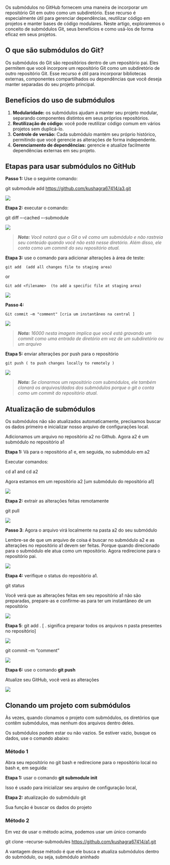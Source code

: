 Os submódulos no GitHub fornecem uma maneira de incorporar um repositório Git em outro como um subdiretório. Esse recurso é especialmente útil para gerenciar dependências, reutilizar código em projetos e manter bases de código modulares. Neste artigo, exploraremos o conceito de submódulos Git, seus benefícios e como usá-los de forma eficaz em seus projetos.

## O que são submódulos do Git?

Os submódulos do Git são repositórios dentro de um repositório pai. Eles permitem que você incorpore um repositório Git como um subdiretório de outro repositório Git. Esse recurso é útil para incorporar bibliotecas externas, componentes compartilhados ou dependências que você deseja manter separadas do seu projeto principal.

## Benefícios do uso de submódulos

1. **Modularidade:** os submódulos ajudam a manter seu projeto modular, separando componentes distintos em seus próprios repositórios.
2. **Reutilização de código:** você pode reutilizar código comum em vários projetos sem duplicá-lo.
3. **Controle de versão:** Cada submódulo mantém seu próprio histórico, permitindo que você gerencie as alterações de forma independente.
4. **Gerenciamento de dependências:** gerencie e atualize facilmente dependências externas em seu projeto.

## **Etapas para usar submódulos no GitHub**

**Passo 1:** Use o seguinte comando:

git submodule add  https://github.com/kushagra67414/a3.git

![](https://media.geeksforgeeks.org/wp-content/uploads/20200905230606/Screenshot197.png)

**Etapa 2:** executar o comando:

git diff –-cached –-submodule

![](https://media.geeksforgeeks.org/wp-content/uploads/20200905230919/Screenshot202.png)

> **_Nota:_** _Você notará que o Git o vê como um submódulo e não rastreia seu conteúdo quando você não está nesse diretório. Além disso, ele conta como um commit do seu repositório atual._

**Etapa 3:** use o comando para adicionar alterações à área de teste:

```
git add  (add all changes file to staging area)  
```
or
```
Git add <filename>  (to add a specific file at staging area)
```

![](https://media.geeksforgeeks.org/wp-content/uploads/20200905230607/Screenshot199.png)

**Passo 4:**

```
Git commit –m "comment" [cria um instantâneo na central ]
```

![](https://media.geeksforgeeks.org/wp-content/uploads/20200905230609/Screenshot200.png)

> **_Nota:_** _16000 nesta imagem implica que você está gravando um commit como uma entrada de diretório em vez de um subdiretório ou um arquivo_

**Etapa 5:** enviar alterações por push para o repositório

```
git push ( to push changes locally to remotely )
```

![](https://media.geeksforgeeks.org/wp-content/uploads/20200905230610/Screenshot201.png)

> **_Nota:_** _Se clonarmos um repositório com submódulos, ele também clonará os arquivos/dados dos submódulos porque o git o conta como um commit do repositório atual._

## Atualização de submódulos

Os submódulos não são atualizados automaticamente, precisamos buscar os dados primeiro e inicializar nosso arquivo de configurações local.

Adicionamos um arquivo no repositório a2 no Github. Agora a2 é um submódulo no repositório a1

**Etapa 1:** Vá para o repositório a1 e, em seguida, no submódulo em a2

Executar comandos:

cd a1 and cd a2

Agora estamos em um repositório a2 [um submódulo do repositório a1]

![](https://media.geeksforgeeks.org/wp-content/uploads/20200917092701/1.png)

**Etapa 2:** extrair as alterações feitas remotamente

git pull

![](https://media.geeksforgeeks.org/wp-content/uploads/20200917092700/2.png)

**Passo 3**: Agora o arquivo virá localmente na pasta a2 do seu submódulo

Lembre-se de que um arquivo de coisa é buscar no submódulo a2 e as alterações no repositório a1 devem ser feitas. Porque quando direcionado para o submódulo ele atua como um repositório. Agora redirecione para o repositório pai.

![](https://media.geeksforgeeks.org/wp-content/uploads/20200917092659/3.png)

**Etapa 4:** verifique o status do repositório a1.

git status

Você verá que as alterações feitas em seu repositório a1 não são preparadas, prepare-as e confirme-as para ter um instantâneo de um repositório

![](https://media.geeksforgeeks.org/wp-content/uploads/20200917092658/4.png)

**Etapa 5**: git add . [ . significa preparar todos os arquivos n pasta presentes no repositório]

![](https://media.geeksforgeeks.org/wp-content/uploads/20200917092657/5.png)

git commit –m “comment”

![](https://media.geeksforgeeks.org/wp-content/uploads/20200917092656/6.png)

**Etapa 6:** use o comando **git push**  

Atualize seu GitHub, você verá as alterações

![](https://media.geeksforgeeks.org/wp-content/uploads/20200917092654/7.png)

## **Clonando um projeto com submódulos**

Às vezes, quando clonamos o projeto com submódulos, os diretórios que contêm submódulos, mas nenhum dos arquivos dentro deles.

Os submódulos podem estar ou não vazios. Se estiver vazio, busque os dados, use o comando abaixo:

### **Método 1**

Abra seu repositório no git bash e redirecione para o repositório local no bash e, em seguida:

**Etapa 1:** usar o comando **git submodule init**  

Isso é usado para inicializar seu arquivo de configuração local,

**Etapa 2:** atualização do submódulo git

Sua função é buscar os dados do projeto

### **Método 2**

Em vez de usar o método acima, podemos usar um único comando

git clone –recurse-submodules  https://github.com/kushagra67414/a1.git

A vantagem desse método é que ele busca e atualiza submódulos dentro do submódulo, ou seja, submódulo aninhado


